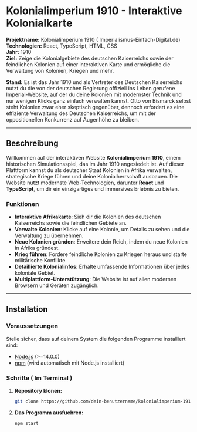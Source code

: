 # Kolonialimperium 1910 - Interaktive Kolonialkarte

**Projektname:** Kolonialimperium 1910 ( Imperialismus-Einfach-Digital.de)  
**Technologien:** React, TypeScript, HTML, CSS  
**Jahr:** 1910  
**Ziel:** Zeige die Kolonialgebiete des deutschen Kaiserreichs sowie der feindlichen Kolonien auf einer interaktiven Karte und ermögliche die Verwaltung von Kolonien, Kriegen und mehr.

**Stand:** Es ist das Jahr 1910 und als Vertreter des Deutschen Kaiserreichs nutzt du die von der deutschen Regierung offiziell ins Leben gerufene Imperial-Website, auf der du deine Kolonien mit modernster Technik und nur wenigen Klicks ganz einfach verwalten kannst. Otto von Bismarck selbst steht Kolonien zwar eher skeptisch gegenüber, dennoch erfordert es eine effiziente Verwaltung des Deutschen Kaiserreichs, um mit der oppositionellen Konkurrenz auf Augenhöhe zu bleiben.

---

## Beschreibung

Willkommen auf der interaktiven Website **Kolonialimperium 1910**, einem historischen Simulationsspiel, das im Jahr 1910 angesiedelt ist. Auf dieser Plattform kannst du als deutscher Staat Kolonien in Afrika verwalten, strategische Kriege führen und deine Kolonialherrschaft ausbauen. Die Website nutzt modernste Web-Technologien, darunter **React** und **TypeScript**, um dir ein einzigartiges und immersives Erlebnis zu bieten.

### Funktionen

- **Interaktive Afrikakarte**: Sieh dir die Kolonien des deutschen Kaiserreichs sowie die feindlichen Gebiete an.
- **Verwalte Kolonien**: Klicke auf eine Kolonie, um Details zu sehen und die Verwaltung zu übernehmen.
- **Neue Kolonien gründen**: Erweitere dein Reich, indem du neue Kolonien in Afrika gründest.
- **Krieg führen**: Fordere feindliche Kolonien zu Kriegen heraus und starte militärische Konflikte.
- **Detaillierte Kolonialinfos**: Erhalte umfassende Informationen über jedes koloniale Gebiet.
- **Multiplattform-Unterstützung**: Die Website ist auf allen modernen Browsern und Geräten zugänglich.

---

## Installation

### Voraussetzungen

Stelle sicher, dass auf deinem System die folgenden Programme installiert sind:

- [Node.js](https://nodejs.org/) (>=14.0.0)
- [npm](https://www.npmjs.com/) (wird automatisch mit Node.js installiert)

### Schritte ( Im Terminal )

1. **Repository klonen:**

   ```bash
   git clone https://github.com/dein-benutzername/kolonialimperium-1910.git

   ```

2. **Das Programm ausfuehren:**

   ```bash
   npm start
   ```
